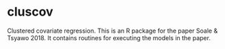 # cluscov
Clustered covariate regression. This is an R package for the paper Soale & Tsyawo 2018. It contains routines for executing the models in the paper.
